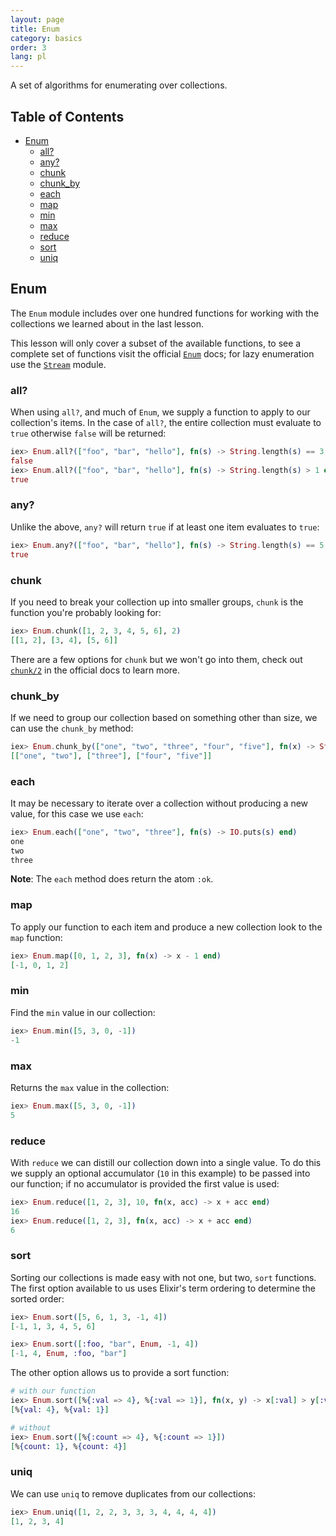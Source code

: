 ```yaml
---
layout: page
title: Enum
category: basics
order: 3
lang: pl
---
```


A set of algorithms for enumerating over collections.

## Table of Contents

- [Enum](#enum)
  - [all?](#all)
  - [any?](#any)
  - [chunk](#chunk)
  - [chunk_by](#chunk_by)
  - [each](#each)
  - [map](#map)
  - [min](#min)
  - [max](#max)
  - [reduce](#reduce)
  - [sort](#sort)
  - [uniq](#uniq)

## Enum

The `Enum` module includes over one hundred functions for working with the collections we learned about in the last lesson.

This lesson will only cover a subset of the available functions, to see a complete set of functions visit the official [`Enum`](http://elixir-lang.org/docs/v1.0/elixir/Enum.html) docs; for lazy enumeration use the [`Stream`](http://elixir-lang.org/docs/v1.0/elixir/Stream.html) module.


### all?

When using `all?`, and much of `Enum`, we supply a function to apply to our collection's items.  In the case of `all?`, the entire collection must evaluate to `true` otherwise `false` will be returned:

```elixir
iex> Enum.all?(["foo", "bar", "hello"], fn(s) -> String.length(s) == 3 end)
false
iex> Enum.all?(["foo", "bar", "hello"], fn(s) -> String.length(s) > 1 end)
true
```

### any?

Unlike the above, `any?` will return `true` if at least one item evaluates to `true`:

```elixir
iex> Enum.any?(["foo", "bar", "hello"], fn(s) -> String.length(s) == 5 end)
true
```

### chunk

If you need to break your collection up into smaller groups, `chunk` is the function you're probably looking for:

```elixir
iex> Enum.chunk([1, 2, 3, 4, 5, 6], 2)
[[1, 2], [3, 4], [5, 6]]
```

There are a few options for `chunk` but we won't go into them, check out [`chunk/2`](http://elixir-lang.org/docs/v1.0/elixir/Enum.html#chunk/2) in the official docs to learn more.

### chunk_by

If we need to group our collection based on something other than size, we can use the `chunk_by` method:

```elixir
iex> Enum.chunk_by(["one", "two", "three", "four", "five"], fn(x) -> String.length(x) end)
[["one", "two"], ["three"], ["four", "five"]]
```

### each

It may be necessary to iterate over a collection without producing a new value, for this case we use `each`:

```elixir
iex> Enum.each(["one", "two", "three"], fn(s) -> IO.puts(s) end)
one
two
three
```

__Note__: The `each` method does return the atom `:ok`.

### map

To apply our function to each item and produce a new collection look to the `map` function:

```elixir
iex> Enum.map([0, 1, 2, 3], fn(x) -> x - 1 end)
[-1, 0, 1, 2]
```

### min

Find the `min` value in our collection:

```elixir
iex> Enum.min([5, 3, 0, -1])
-1
```

### max

Returns the `max` value in the collection:

```elixir
iex> Enum.max([5, 3, 0, -1])
5
```

### reduce

With `reduce` we can distill our collection down into a single value.  To do this we supply an optional accumulator (`10` in this example) to be passed into our function; if no accumulator is provided the first value is used:

```elixir
iex> Enum.reduce([1, 2, 3], 10, fn(x, acc) -> x + acc end)
16
iex> Enum.reduce([1, 2, 3], fn(x, acc) -> x + acc end)
6
```

### sort

Sorting our collections is made easy with not one, but two, `sort` functions.  The first option available to us uses Elixir's term ordering to determine the sorted order:

```elixir
iex> Enum.sort([5, 6, 1, 3, -1, 4])
[-1, 1, 3, 4, 5, 6]

iex> Enum.sort([:foo, "bar", Enum, -1, 4])
[-1, 4, Enum, :foo, "bar"]
```

The other option allows us to provide a sort function:

```elixir
# with our function
iex> Enum.sort([%{:val => 4}, %{:val => 1}], fn(x, y) -> x[:val] > y[:val] end)
[%{val: 4}, %{val: 1}]

# without
iex> Enum.sort([%{:count => 4}, %{:count => 1}])
[%{count: 1}, %{count: 4}]
```

### uniq

We can use `uniq` to remove duplicates from our collections:

```elixir
iex> Enum.uniq([1, 2, 2, 3, 3, 3, 4, 4, 4, 4])
[1, 2, 3, 4]
```
